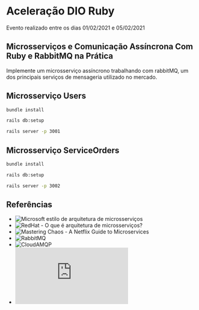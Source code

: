 # Aceleração DIO Ruby

Evento realizado entre os dias 01/02/2021 e 05/02/2021

## Microsserviços e Comunicação Assíncrona Com Ruby e RabbitMQ na Prática

Implemente um microsserviço assíncrono trabalhando com rabbitMQ, um dos principais serviços de mensageria utilizado no mercado.

## Microsserviço Users

```sh
bundle install
```

```sh
rails db:setup
```

```sh
rails server -p 3001
```

## Microsserviço ServiceOrders

```sh
bundle install
```

```sh
rails db:setup
```

```sh
rails server -p 3002
```

## Referências

- ![Microsoft estilo de arquitetura de microsserviços](https://docs.microsoft.com/pt-br/azure/architecture/guide/architecture-styles/microservices)
- ![RedHat - O que é arquitetura de microsserviços?](https://www.redhat.com/pt-br/topics/microservices)
- ![Mastering Chaos - A Netflix Guide to Microservices](https://www.youtube.com/watch?v=CZ3wIuvmHeM&ab_channel=InfoQ)
- ![RabbitMQ](https://www.rabbitmq.com/)
- ![CloudAMQP](https://www.cloudamqp.com/)
- ![RabbitMQ Hello World](https://www.rabbitmq.com/tutorials/tutorial-one-ruby.html)
